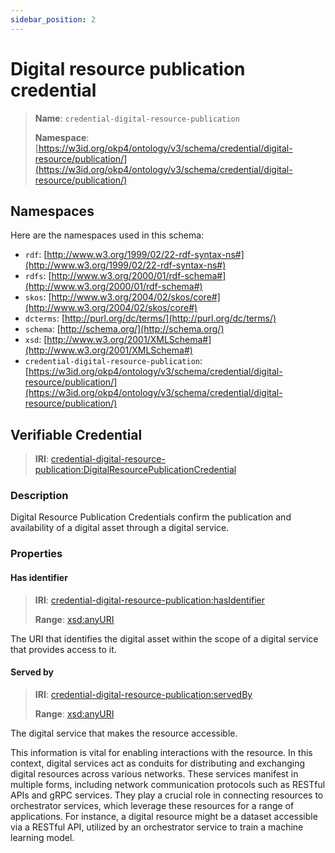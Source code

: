 ```yaml
---
sidebar_position: 2
---
```

[//]: # (This file is auto-generated. Please do not modify it yourself.)

# Digital resource publication credential

> **Name**: `credential-digital-resource-publication`
>
> **Namespace**: [https://w3id.org/okp4/ontology/v3/schema/credential/digital-resource/publication/](https://w3id.org/okp4/ontology/v3/schema/credential/digital-resource/publication/)

## Namespaces

Here are the namespaces used in this schema:

- `rdf`: [http://www.w3.org/1999/02/22-rdf-syntax-ns#](http://www.w3.org/1999/02/22-rdf-syntax-ns#)
- `rdfs`: [http://www.w3.org/2000/01/rdf-schema#](http://www.w3.org/2000/01/rdf-schema#)
- `skos`: [http://www.w3.org/2004/02/skos/core#](http://www.w3.org/2004/02/skos/core#)
- `dcterms`: [http://purl.org/dc/terms/](http://purl.org/dc/terms/)
- `schema`: [http://schema.org/](http://schema.org/)
- `xsd`: [http://www.w3.org/2001/XMLSchema#](http://www.w3.org/2001/XMLSchema#)
- `credential-digital-resource-publication`: [https://w3id.org/okp4/ontology/v3/schema/credential/digital-resource/publication/](https://w3id.org/okp4/ontology/v3/schema/credential/digital-resource/publication/)

## Verifiable Credential

> **IRI**: [credential-digital-resource-publication:DigitalResourcePublicationCredential](https://w3id.org/okp4/ontology/v3/schema/credential/digital-resource/publication/DigitalResourcePublicationCredential)

### Description

Digital Resource Publication Credentials confirm the publication and availability of a digital asset through a digital service.

### Properties

#### Has identifier
>
> **IRI**: [credential-digital-resource-publication:hasIdentifier](https://w3id.org/okp4/ontology/v3/schema/credential/digital-resource/publication/hasIdentifier)
>
> **Range**:&nbsp;[xsd:anyURI](http://www.w3.org/2001/XMLSchema#anyURI)

The URI that identifies the digital asset within the scope of a digital service that provides access to it.

#### Served by
>
> **IRI**: [credential-digital-resource-publication:servedBy](https://w3id.org/okp4/ontology/v3/schema/credential/digital-resource/publication/servedBy)
>
> **Range**:&nbsp;[xsd:anyURI](http://www.w3.org/2001/XMLSchema#anyURI)

The digital service that makes the resource accessible.

This information is vital for enabling interactions with the resource. In this context, digital services act as conduits for distributing
and exchanging digital resources across various networks. These services manifest in multiple forms, including network communication
protocols such as RESTful APIs and gRPC services. They play a crucial role in connecting resources to orchestrator services, which
leverage these resources for a range of applications. For instance, a digital resource might be a dataset accessible via a RESTful API,
utilized by an orchestrator service to train a machine learning model.
